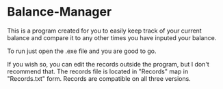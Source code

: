 # Balance-Manager
This is a program created for you to easily keep track of your current balance and compare it to any other times you have inputed your balance.

To run just open the .exe file and you are good to go.

If you wish so, you can edit the records outside the program, but I don't recommend that.
The records file is located in "Records" map in "Records.txt" form.
Records are compatible on all three versions.
